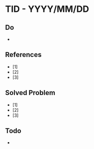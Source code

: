 # TID - YYYY/MM/DD
<!--
## Learnings
- 
- 
-->


## Do
- 


<!--
## Reflections & Insights
- 
- 
-->

<!--
## Plans for Tomorrow
- 
- 
-->

## References
- [1] 
- [2] 
- [3] 

## Solved Problem
- [1] 
- [2] 
- [3] 


## Todo
- 
